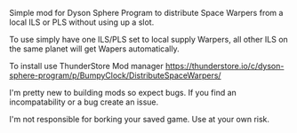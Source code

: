 Simple mod for Dyson Sphere Program to distribute Space Warpers from a local ILS or PLS without using up a slot. 

To use simply have one ILS/PLS set to local supply Warpers, all other ILS on the same planet will get Wapers automatically. 

To install use ThunderStore Mod manager https://thunderstore.io/c/dyson-sphere-program/p/BumpyClock/DistributeSpaceWarpers/

I'm pretty new to building mods so expect bugs. If you find an incompatability or a bug create an issue. 

I'm not responsible for borking your saved game. Use at your own risk. 
